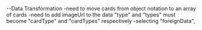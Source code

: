 --Data Transformation
  -need to move cards from object notation to an array of cards
  -need to add imageUrl to the data
  "type" and "types" must become "cardType" and "cardTypes" respectively
  -selecting "foreignData", 
